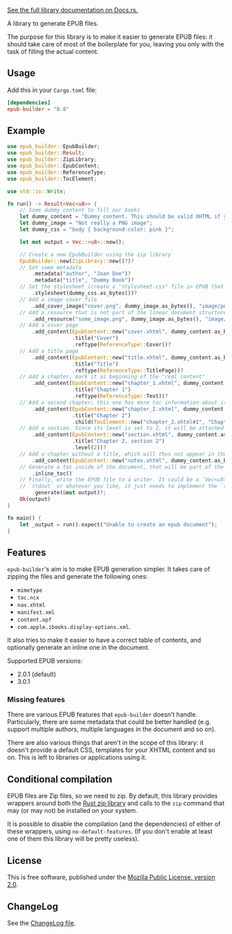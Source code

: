 ﻿[See the full library documentation on Docs.rs.](https://docs.rs/epub-builder)

A library to generate EPUB files.

The purpose for this library is to make it easier to generate EPUB files:
it should take care of most of the boilerplate for you, leaving you only
with the task of filling the actual content.

## Usage

Add this in your `Cargo.toml` file:

```toml
[dependencies]
epub-builder = "0.8"
```

## Example

```rust
use epub_builder::EpubBuilder;
use epub_builder::Result;
use epub_builder::ZipLibrary;
use epub_builder::EpubContent;
use epub_builder::ReferenceType;
use epub_builder::TocElement;

use std::io::Write;

fn run() -> Result<Vec<u8>> {
    // Some dummy content to fill our books
    let dummy_content = "Dummy content. This should be valid XHTML if you want a valid EPUB!";
    let dummy_image = "Not really a PNG image";
    let dummy_css = "body { background-color: pink }";

    let mut output = Vec::<u8>::new();

    // Create a new EpubBuilder using the zip library
    EpubBuilder::new(ZipLibrary::new()?)?
    // Set some metadata
        .metadata("author", "Joan Doe")?
        .metadata("title", "Dummy Book")?
    // Set the stylesheet (create a "stylesheet.css" file in EPUB that is used by some generated files)
        .stylesheet(dummy_css.as_bytes())?
    // Add a image cover file
        .add_cover_image("cover.png", dummy_image.as_bytes(), "image/png")?
    // Add a resource that is not part of the linear document structure
        .add_resource("some_image.png", dummy_image.as_bytes(), "image/png")?
    // Add a cover page
        .add_content(EpubContent::new("cover.xhtml", dummy_content.as_bytes())
                     .title("Cover")
                     .reftype(ReferenceType::Cover))?
    // Add a title page
        .add_content(EpubContent::new("title.xhtml", dummy_content.as_bytes())
                     .title("Title")
                     .reftype(ReferenceType::TitlePage))?
    // Add a chapter, mark it as beginning of the "real content"
        .add_content(EpubContent::new("chapter_1.xhtml", dummy_content.as_bytes())
                     .title("Chapter 1")
                     .reftype(ReferenceType::Text))?
    // Add a second chapter; this one has more toc information about its internal structure
        .add_content(EpubContent::new("chapter_2.xhtml", dummy_content.as_bytes())
                     .title("Chapter 2")
                     .child(TocElement::new("chapter_2.xhtml#1", "Chapter 2, section 1")))?
    // Add a section. Since its level is set to 2, it will be attached to the previous chapter.
        .add_content(EpubContent::new("section.xhtml", dummy_content.as_bytes())
                     .title("Chapter 2, section 2")
                     .level(2))?
    // Add a chapter without a title, which will thus not appear in the TOC.
        .add_content(EpubContent::new("notes.xhtml", dummy_content.as_bytes()))?
    // Generate a toc inside of the document, that will be part of the linear structure.
        .inline_toc()
    // Finally, write the EPUB file to a writer. It could be a `Vec<u8>`, a file,
    // `stdout` or whatever you like, it just needs to implement the `std::io::Write` trait.
        .generate(&mut output)?;
    Ok(output)
}

fn main() {
    let _output = run().expect("Unable to create an epub document");
}
```

## Features

`epub-builder`'s aim is to make EPUB generation simpler. It takes care of zipping
the files and generate the following ones:

* `mimetype`
* `toc.ncx`
* `nav.xhtml`
* `manifest.xml`
* `content.opf`
* `com.apple.ibooks.display-options.xml`.

It also tries to make it easier to have a correct table of contents, and optionally
generate an inline one in the document.

Supported EPUB versions:

* 2.0.1 (default)
* 3.0.1

### Missing features

There are various EPUB features that `epub-builder` doesn't handle. Particularly,
there are some metadata that could be better
handled (e.g. support multiple authors, multiple languages in the document and so on).

There are also various things that aren't in the scope of this library: it doesn't
provide a default CSS, templates for your XHTML content and so on. This is left to
libraries or applications using it.

## Conditional compilation

EPUB files are Zip files, so we need to zip. By default, this library provides
wrappers around both the [Rust zip library](https://crates.io/crates/zip) and calls
to the `zip` command that may (or may not) be installed on your system.

It is possible to disable the compilation (and the dependencies) of either of these
wrappers, using `no-default-features`. (If you don't enable at least one of them this
library will be pretty useless).

## License

This is free software, published under the [Mozilla Public License,
version 2.0](https://www.mozilla.org/en-US/MPL/2.0/).

## ChangeLog

See the [ChangeLog file](ChangeLog.md).
